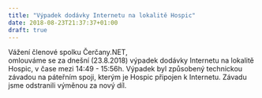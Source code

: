 ```yaml
---
title: "Výpadek dodávky Internetu na lokalitě Hospic"
date: 2018-08-23T21:37:37+01:00
draft: true
---
```


Vážení členové spolku Čerčany.NET,  
omlouváme se za dnešní (23.8.2018) výpadek dodávky Internetu na lokalitě Hospic, v čase mezi 14:49 - 15:56h. Výpadek byl způsobený technickou závadou na páteřním spoji, kterým je Hospic připojen k Internetu. Závadu jsme odstranili výměnou za nový díl.